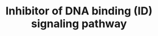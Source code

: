 ---
annotations:
- id: PW:0001372
  parent: regulatory pathway
  type: Pathway Ontology
  value: Inhibitor of DNA binding signaling pathway
authors:
- MaintBot
- AlexanderPico
- Christine Chichester
- Eweitz
description: 'Inhibitor of DNA binding (ID) proteins are members of the helix-loop-helix
  (HLH) family of proteins which lack a DNA binding domain themselves but bind to
  other family members inhibiting their DNA binding capacity. This family of proteins
  is comprised of IDs 1, 2, 3 and 4. They can be stimulated by ligands such as the
  Vascular Endothelial Growth Factor (VEGF), TGF beta and the T cell receptor.  Source:
  NetPath http://www.netpath.org/pathways?path_id=NetPath_5'
last-edited: 2021-05-19
organisms:
- Gallus gallus
redirect_from:
- /index.php/Pathway:WP815
- /instance/WP815
- /instance/WP815_r117207
revision: r117207
schema-jsonld:
- '@context': https://schema.org/
  '@id': https://wikipathways.github.io/pathways/WP815.html
  '@type': Dataset
  creator:
    '@type': Organization
    name: WikiPathways
  description: 'Inhibitor of DNA binding (ID) proteins are members of the helix-loop-helix
    (HLH) family of proteins which lack a DNA binding domain themselves but bind to
    other family members inhibiting their DNA binding capacity. This family of proteins
    is comprised of IDs 1, 2, 3 and 4. They can be stimulated by ligands such as the
    Vascular Endothelial Growth Factor (VEGF), TGF beta and the T cell receptor.  Source:
    NetPath http://www.netpath.org/pathways?path_id=NetPath_5'
  keywords:
  - ATF3
  - BMP2
  - BMP6
  - BMPR2
  - CCNA2
  - CCNE1
  - CD40LG
  - CTNNB1
  - EGF
  - ELK3
  - ELK4
  - FLT1
  - HES1
  - ID1
  - ID2
  - ID3
  - ID4
  - IGF1
  - IGF1R
  - IRS1
  - KDR
  - MSC
  - MYF5
  - MYF6
  - MYOD1
  - MYOG
  - NFKB1
  - NGFB
  - PAX2
  - PAX5
  - RB1
  - RBL1
  - RBL2
  - SMAD1
  - SMAD3
  - SMAD5
  - SREBF1
  - TCF12
  - TCF3
  - TCF7L2
  - TERT
  - TGIF1
  - VEGFA
  license: CC0
  name: Inhibitor of DNA binding (ID) signaling pathway
seo: CreativeWork
title: Inhibitor of DNA binding (ID) signaling pathway
wpid: WP815
---